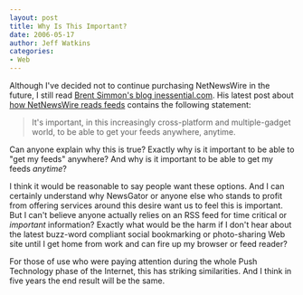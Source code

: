 ```yaml
---
layout: post
title: Why Is This Important?
date: 2006-05-17
author: Jeff Watkins
categories:
- Web
---
```


Although I've decided not to continue purchasing NetNewsWire in the future, I still read [Brent Simmon's blog inessential.com](http://inessential.com). His latest post about [how NetNewsWire reads feeds](http://inessential.com/?comments=1&postid=3307) contains the following statement:

> It's important, in this increasingly cross-platform and multiple-gadget world, to be able to get your feeds anywhere, anytime.

Can anyone explain why this is true? Exactly why is it important to be able to "get my feeds" anywhere? And why is it important to be able to get my feeds *anytime*?

I think it would be reasonable to say people want these options. And I can certainly understand why NewsGator or anyone else who stands to profit from offering services around this desire want us to feel this is important. But I can't believe anyone actually relies on an RSS feed for time critical or *important* information? Exactly what would be the harm if I don't hear about the latest buzz-word compliant social bookmarking or photo-sharing Web site until I get home from work and can fire up my browser or feed reader?

For those of use who were paying attention during the whole Push Technology phase of the Internet, this has striking similarities. And I think in five years the end result will be the same.